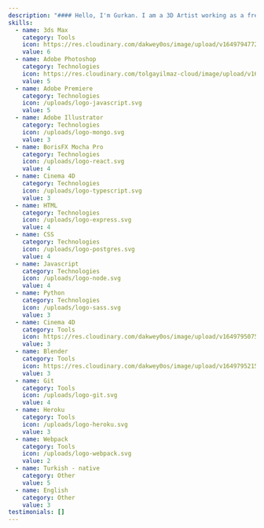 ```yaml
---
description: "#### Hello, I'm Gurkan. I am a 3D Artist working as a freelance. I am interested in anything involving technology, art and design. This naturally led me to this profession. Basically, I'm a guy who likes to learn."
skills:
  - name: 3ds Max
    category: Tools
    icon: https://res.cloudinary.com/dakwey0os/image/upload/v1649794772/3ds_max_dhbeui.png
    value: 6
  - name: Adobe Photoshop
    category: Technologies
    icon: https://res.cloudinary.com/tolgayilmaz-cloud/image/upload/v1649632713/Adobe_Photoshop_CC_icon_gknkap.svg
    value: 5
  - name: Adobe Premiere
    category: Technologies
    icon: /uploads/logo-javascript.svg
    value: 5
  - name: Adobe Illustrator
    category: Technologies
    icon: /uploads/logo-mongo.svg
    value: 3
  - name: BorisFX Mocha Pro
    category: Technologies
    icon: /uploads/logo-react.svg
    value: 4
  - name: Cinema 4D
    category: Technologies
    icon: /uploads/logo-typescript.svg
    value: 3
  - name: HTML
    category: Technologies
    icon: /uploads/logo-express.svg
    value: 4
  - name: CSS
    category: Technologies
    icon: /uploads/logo-postgres.svg
    value: 4
  - name: Javascript
    category: Technologies
    icon: /uploads/logo-node.svg
    value: 4
  - name: Python
    category: Technologies
    icon: /uploads/logo-sass.svg
    value: 3
  - name: Cinema 4D
    category: Tools
    icon: https://res.cloudinary.com/dakwey0os/image/upload/v1649795075/cinema-4d_foty6l.png
    value: 3
  - name: Blender
    category: Tools
    icon: https://res.cloudinary.com/dakwey0os/image/upload/v1649795215/blender_lguaay.ico
    value: 3
  - name: Git
    category: Tools
    icon: /uploads/logo-git.svg
    value: 4
  - name: Heroku
    category: Tools
    icon: /uploads/logo-heroku.svg
    value: 3
  - name: Webpack
    category: Tools
    icon: /uploads/logo-webpack.svg
    value: 2
  - name: Turkish - native
    category: Other
    value: 5
  - name: English
    category: Other
    value: 3
testimonials: []
---
```

